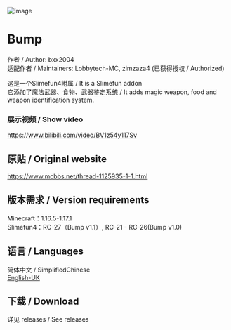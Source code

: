 ![image](https://user-images.githubusercontent.com/83174104/132268179-7e53d79b-b8cf-4044-86b7-baa94efb4b42.png)

# Bump

作者 / Author: bxx2004  
适配作者 / Maintainers: Lobbytech-MC, zimzaza4 (已获得授权 / Authorized)

这是一个Slimefun4附属 / It is a Slimefun addon  
它添加了魔法武器、食物、武器鉴定系统 / It adds magic weapon, food and weapon identification system.

### 展示视频 / Show video
https://www.bilibili.com/video/BV1z54y117Sv

## 原贴 / Original website
https://www.mcbbs.net/thread-1125935-1-1.html

## 版本需求 / Version requirements

Minecraft：1.16.5-1.17.1  
Slimefun4：RC-27（Bump v1.1）, RC-21 - RC-26(Bump v1.0)

## 语言 / Languages

简体中文 / SimplifiedChinese  
[English-UK](https://github.com/haiman233/Slimefun-Bump-EN)

## 下载 / Download

详见 releases / See releases

